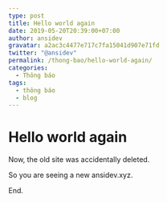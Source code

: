 ```yaml
---
type: post
title: Hello world again
date: 2019-05-20T20:39:00+07:00
author: ansidev
gravatar: a2ac3c4477e717c7fa15041d907e71fd
twitter: "@ansidev"
permalink: /thong-bao/hello-world-again/
categories:
  - Thông báo
tags:
  - thông báo
  - blog
---
```

# Hello world again
Now, the old site was accidentally deleted.

So you are seeing a new ansidev.xyz.

End.
